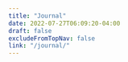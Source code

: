 ```yaml
---
title: "Journal"
date: 2022-07-27T06:09:20-04:00
draft: false
excludeFromTopNav: false
link: "/journal/"
---
```

